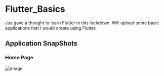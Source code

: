 # Flutter_Basics
Jus gave a thought to learn Flutter in this lockdown. Will upload some basic applications that I would create using Flutter.

## Application SnapShots
### Home Page
![image](https://drive.google.com/file/d/1nYzTltxnG8G5DJlkjT90uocT9S_8UaC0/view?usp=sharing)


